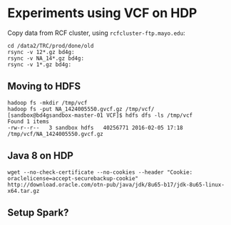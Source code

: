 # Experiments using VCF on HDP

Copy data from RCF cluster, using `rcfcluster-ftp.mayo.edu`:

```
cd /data2/TRC/prod/done/old
rsync -v 12*.gz bd4g:
rsync -v NA_14*.gz bd4g:
rsync -v 1*.gz bd4g:
```

## Moving to HDFS

```
hadoop fs -mkdir /tmp/vcf
hadoop fs -put NA_1424005550.gvcf.gz /tmp/vcf/
[sandbox@bd4gsandbox-master-01 VCF]$ hdfs dfs -ls /tmp/vcf
Found 1 items
-rw-r--r--   3 sandbox hdfs   40256771 2016-02-05 17:18 /tmp/vcf/NA_1424005550.gvcf.gz
```

## Java 8 on HDP

```
wget --no-check-certificate --no-cookies --header "Cookie: oraclelicense=accept-securebackup-cookie" http://download.oracle.com/otn-pub/java/jdk/8u65-b17/jdk-8u65-linux-x64.tar.gz
```


## Setup Spark?
